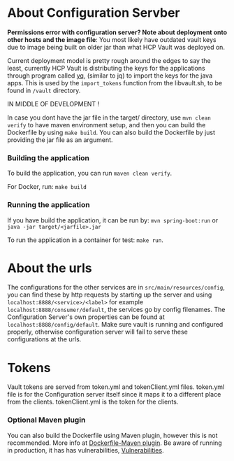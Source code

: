 # About Configuration Servber

**Permissions error with configuration server? Note about deployment onto other hosts and the image file**: You most likely have outdated vault keys due to image being built on older jar than what HCP Vault was deployed on.

Current deployment model is pretty rough around the edges to say the least, currently HCP Vault is distributing the keys for the applications through program called [yq](https://github.com/mikefarah/yq/), (similar to jq) to import the keys for the java apps. This is used by the `import_tokens` function from the libvault.sh, to be found in `/vault` directory.

IN MIDDLE OF DEVELOPMENT !

In case you dont have the jar file in the target/ directory, use `mvn clean verify` to have maven environment setup, and then you can build the Dockerfile by using `make build`. You can also build the Dockerfile by just providing the jar file as an argument.

### Building the application

To build the application, you can run `maven clean verify`.

For Docker, run: `make build`


### Running the application

If you have build the application, it can be run by: `mvn spring-boot:run` or `java -jar target/<jarfile>.jar`

To run the application in a container for test: `make run`.

# About the urls

The configurations for the other services are in `src/main/resources/config`, you can find these by http requests by starting up the server and using `localhost:8888/<service>/<label>` for example `localhost:8888/consumer/default`, the services go by config filenames. The Configuration Server's own properties can be found at `localhost:8888/config/default`. Make sure vault is running and configured properly, otherwise configuration server will fail to serve these configurations at the urls.

# Tokens

Vault tokens are served from token.yml and tokenClient.yml files. token.yml file is for the Configuration server itself since it maps it to a different place from the clients. tokenClient.yml is the token for the clients.

### Optional Maven plugin
You can also build the Dockerfile using Maven plugin, however this is not recommended.
More info at <a href="https://github.com/spotify/dockerfile-maven">Dockerfile-Maven plugin</a>.
Be aware of running in production, it has has vulnerabilities, <a href="https://mvnrepository.com/artifact/com.spotify/dockerfile-maven-plugin/1.4.13">Vulnerabilities</a>.
